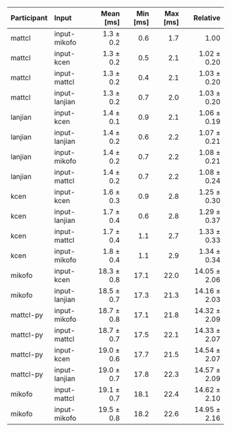 | Participant | Input | Mean [ms] | Min [ms] | Max [ms] | Relative |
|:---|:---|---:|---:|---:|---:|
| mattcl | input-mikofo | 1.3 ± 0.2 | 0.6 | 1.7 | 1.00 |
| mattcl | input-kcen | 1.3 ± 0.2 | 0.5 | 2.1 | 1.02 ± 0.20 |
| mattcl | input-mattcl | 1.3 ± 0.2 | 0.4 | 2.1 | 1.03 ± 0.20 |
| mattcl | input-lanjian | 1.3 ± 0.2 | 0.7 | 2.0 | 1.03 ± 0.20 |
| lanjian | input-kcen | 1.4 ± 0.1 | 0.9 | 2.1 | 1.06 ± 0.19 |
| lanjian | input-lanjian | 1.4 ± 0.2 | 0.6 | 2.2 | 1.07 ± 0.21 |
| lanjian | input-mikofo | 1.4 ± 0.2 | 0.7 | 2.2 | 1.08 ± 0.21 |
| lanjian | input-mattcl | 1.4 ± 0.2 | 0.7 | 2.2 | 1.08 ± 0.24 |
| kcen | input-kcen | 1.6 ± 0.3 | 0.9 | 2.8 | 1.25 ± 0.30 |
| kcen | input-lanjian | 1.7 ± 0.4 | 0.6 | 2.8 | 1.29 ± 0.37 |
| kcen | input-mattcl | 1.7 ± 0.4 | 1.1 | 2.7 | 1.33 ± 0.33 |
| kcen | input-mikofo | 1.8 ± 0.4 | 1.1 | 2.9 | 1.34 ± 0.34 |
| mikofo | input-kcen | 18.3 ± 0.8 | 17.1 | 22.0 | 14.05 ± 2.06 |
| mikofo | input-lanjian | 18.5 ± 0.7 | 17.3 | 21.3 | 14.16 ± 2.03 |
| mattcl-py | input-mikofo | 18.7 ± 0.8 | 17.1 | 21.8 | 14.32 ± 2.09 |
| mattcl-py | input-mattcl | 18.7 ± 0.7 | 17.5 | 22.1 | 14.33 ± 2.07 |
| mattcl-py | input-kcen | 19.0 ± 0.6 | 17.7 | 21.5 | 14.54 ± 2.07 |
| mattcl-py | input-lanjian | 19.0 ± 0.7 | 17.8 | 22.3 | 14.57 ± 2.09 |
| mikofo | input-mattcl | 19.1 ± 0.7 | 18.1 | 22.4 | 14.62 ± 2.10 |
| mikofo | input-mikofo | 19.5 ± 0.8 | 18.2 | 22.6 | 14.95 ± 2.16 |
